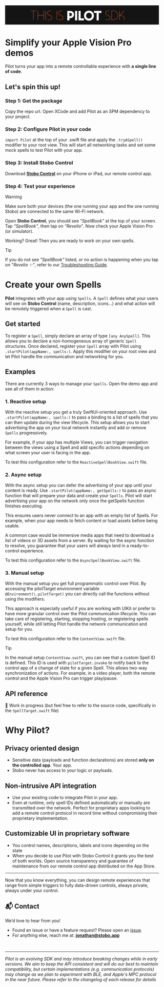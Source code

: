 ![Pilot Banner](./images/banner.png)

# Simplify your Apple Vision Pro demos

Pilot turns your app into a remote controllable experience with **a single line of code**.

## Let's spin this up!

### Step 1: Get the package

Copy the repo url. Open XCode and add Pilot as an SPM dependency to your project.

### Step 2: Configure Pilot in your code

`import Pilot` at the top of your .swift file and apply the `.tryASpell()` modifier to your root view. This will start all networking tasks and set some mock spells to test Pilot with your app.

<!-- >[!TIP]
If your app is using UIKit, please refer directly to the [programmatic API](documentation coming soon). -->

### Step 3: Install Stobo Control

Download **[Stobo Control](https://apps.apple.com/fr/app/storyboard-pilot/id6746539692)** on your iPhone or iPad, our remote control app.

### Step 4: Test your experience
 >[!WARNING]
 Make sure both your devices (the one running your app and the one running Stobo) are connected to the same Wi-Fi network.

Open **Stobo Control**, you should see “*SpellBook”* at the top of your screen. Tap *“SpellBook”*, then tap on *“Revelio”*. Now check your Apple Vision Pro (or simulator).


Working? Great! Then you are ready to work on your own spells.


>[!TIP]
If you do not see *"SpellBook"* listed, or no action is happening when you tap on "*Revelio ✨"*, refer to our [Troubleshooting Guide](https://docs.stobo.app/s/afafd1aa-a3f1-4fbf-844e-26881024e9b7).

# Create your own Spells

**Pilot** integrates with your app using `Spells`. A `Spell` defines what your users will see on **Stobo Control** (name, description, icons...) and what action will be remotely triggered when a `Spell` is cast.

## Get started

To register a `Spell`, simply declare an array of type `[any AnySpell]`. This allows you to declare a non-homogeneous array of generic `Spell` structures. Once declared, register your `Spell` array with Pilot using `.startPilot(appName:, spells:)`. Apply this modifier on your root view and let Pilot handle the communication and networking for you.

## Examples

There are currently 3 ways to manage your `Spells`. Open the demo app and see all of them in action:

### 1. Reactive setup

With the reactive setup you get a truly SwiftUI-oriented approach. Use `.startPilot(appName:, spells:)` to pass a binding to a list of spells that you can then update during the view lifecycle. This setup allows you to start advertising the app on your local network instantly and add or remove `Spells` progressively.

For example, if your app has multiple Views, you can trigger navigation between the views using a Spell and add specific actions depending on what screen your user is facing in the app.

To test this configuration refer to the `ReactiveSpellBookView.swift` file.


### 2. Async setup

With the async setup you can defer the advertising of your app until your content is ready. Use `.startPilot(appName:, getSpells:)` to pass an async function that will prepare your data and create your `Spells`. Pilot will start advertising your app on the network only once the getSpells function finishes executing.

This ensures users never connect to an app with an empty list of Spells. For example, when your app needs to fetch content or load assets before being usable.

A common case would be immersive media apps that need to download a list of videos or 3D assets from a server. By waiting for the async function to resolve, you guarantee that your users will always land in a ready-to-control experience.

To test this configuration refer to the `AsyncSpellBookView.swift` file.

### 3. Manual setup

With the manual setup you get full programmatic control over Pilot. By accessing the pilotTarget environment variable `@Environment(\.pilotTarget)` you can directly call the functions without using the modifiers.

This approach is especially useful if you are working with UIKit or prefer to have more granular control over the Pilot communication lifecycle. You can take care of registering, starting, stopping hosting, or registering spells yourself, while still letting Pilot handle the network communication and setup for you.

To test this configuration refer to the `ContentView.swift` file.

>[!TIP]
In the manual setup `ContentView.swift`, you can see that a custom Spell ID is defined. This ID is used with `pilotTarget.invoke` to notify back to the control app of a change of state for a given Spell. This allows two-way synchronization of actions. For example, in a video player, both the remote control and the Apple Vision Pro can trigger play/pause.

## API reference

🚧 Work in progress (but feel free to refer to the source code, specifically in the `SpellTarget.swift` file)

# Why Pilot?

## Privacy oriented design
   * Sensitive data (payloads and function declarations) are stored **only on the controlled app**. Your app.
   * Stobo never has access to your logic or payloads.

## Non-intrusive API integration
   * Use your existing code to integrate Pilot in your app.
   * Even at runtime, only spell IDs defined automatically or manually are transmitted over the network. Perfect for proprietary apps looking to add a remote control protocol in record time without compromising their proprietary implementation.

## Customizable UI in proprietary software
   * You control names, descriptions, labels and icons depending on the state
   * When you decide to use Pilot with Stobo Control it grants you the best of both worlds. Open source transparency and guarantee of maintenance from our remote control app distributed on the App Store.


---

Now that you know everything, you can design remote experiences that range from simple triggers to fully data-driven controls, always private, always under your control.


## 📬 Contact

We’d love to hear from you!  

- Found an issue or have a feature request? Please open an [issue](https://github.com/stobo-app/Pilot/issues).  
- For anything else, reach me at: **[jonathan@stobo.app](mailto:jonathan@stobo.app)**  
<br>

---

*Pilot is an evolving SDK and may introduce breaking changes while in early versions. We aim to keep the API consistent and will do our best to maintain compatibility, but certain implementations (e.g. communication protocols) may change as we plan to experiment with BLE, and Apple's MPC protocol in the near future. Please refer to the changelog of each release for details*
